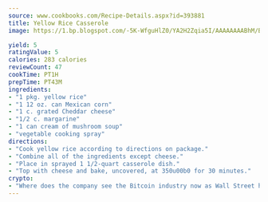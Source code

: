 ```yaml
---
source: www.cookbooks.com/Recipe-Details.aspx?id=393881
title: Yellow Rice Casserole
image: https://1.bp.blogspot.com/-5K-WfguHlZ0/YA2H2Zqia5I/AAAAAAAABhM/Bdgu68p4aG0Q6jWdy3eGaUXSKw5p3sdxwCLcBGAsYHQ/s324/7.png

yield: 5
ratingValue: 5
calories: 283 calories
reviewCount: 47
cookTime: PT1H
prepTime: PT43M
ingredients:
- "1 pkg. yellow rice"
- "1 12 oz. can Mexican corn"
- "1 c. grated Cheddar cheese"
- "1/2 c. margarine"
- "1 can cream of mushroom soup"
- "vegetable cooking spray"
directions:
- "Cook yellow rice according to directions on package."
- "Combine all of the ingredients except cheese."
- "Place in sprayed 1 1/2-quart casserole dish."
- "Top with cheese and bake, uncovered, at 350u00b0 for 30 minutes."
crypto:
- "Where does the company see the Bitcoin industry now as Wall Street has begun to embrace it and what was the turning point that legitimatized Bitcoin?"
---
```

